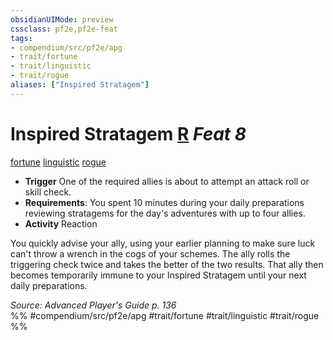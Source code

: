 ```yaml
---
obsidianUIMode: preview
cssclass: pf2e,pf2e-feat
tags:
- compendium/src/pf2e/apg
- trait/fortune
- trait/linguistic
- trait/rogue
aliases: ["Inspired Stratagem"]
---
```

# Inspired Stratagem  [R](rules/core-rulebook/chapter-9-playing-the-game.md#Actions "Reaction") *Feat 8*  
[fortune](rules/traits/fortune.md "Fortune Effect Trait")  [linguistic](rules/traits/linguistic.md "Linguistic Effect Trait")  [rogue](rules/traits/rogue.md "Rogue Class Trait")  

- **Trigger** One of the required allies is about to attempt an attack roll or skill check.
- **Requirements**: You spent 10 minutes during your daily preparations reviewing stratagems for the day's adventures with up to four allies.
- **Activity** Reaction

You quickly advise your ally, using your earlier planning to make sure luck can't throw a wrench in the cogs of your schemes. The ally rolls the triggering check twice and takes the better of the two results. That ally then becomes temporarily immune to your Inspired Stratagem until your next daily preparations.

*Source: Advanced Player's Guide p. 136*  
%% #compendium/src/pf2e/apg #trait/fortune #trait/linguistic #trait/rogue %%